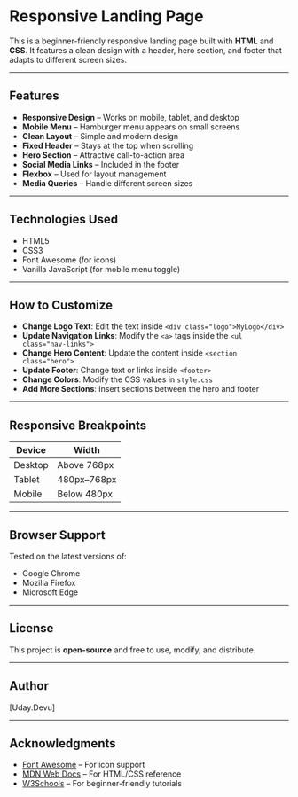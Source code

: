 # Responsive Landing Page 

This is a beginner-friendly responsive landing page built with **HTML** and **CSS**. It features a clean design with a header, hero section, and footer that adapts to different screen sizes.

---

##  Features

-  **Responsive Design** – Works on mobile, tablet, and desktop
-  **Mobile Menu** – Hamburger menu appears on small screens
-  **Clean Layout** – Simple and modern design
-  **Fixed Header** – Stays at the top when scrolling
-  **Hero Section** – Attractive call-to-action area
-  **Social Media Links** – Included in the footer
-  **Flexbox** – Used for layout management
-  **Media Queries** – Handle different screen sizes

---

##  Technologies Used

- HTML5  
- CSS3  
- Font Awesome (for icons)  
- Vanilla JavaScript (for mobile menu toggle)

---


##  How to Customize

-  **Change Logo Text**: Edit the text inside `<div class="logo">MyLogo</div>`
-  **Update Navigation Links**: Modify the `<a>` tags inside the `<ul class="nav-links">`
-  **Change Hero Content**: Update the content inside `<section class="hero">`
-  **Update Footer**: Change text or links inside `<footer>`
-  **Change Colors**: Modify the CSS values in `style.css`
-  **Add More Sections**: Insert sections between the hero and footer

---

##  Responsive Breakpoints

| Device   | Width         |
|----------|----------------|
| Desktop  | Above 768px    |
| Tablet   | 480px–768px    |
| Mobile   | Below 480px    |

---

##  Browser Support

Tested on the latest versions of:

- Google Chrome  
- Mozilla Firefox  
- Microsoft Edge  

---

##  License

This project is **open-source** and free to use, modify, and distribute.

---

##  Author

[Uday.Devu]

---

##  Acknowledgments

- [Font Awesome](https://fontawesome.com) – For icon support  
- [MDN Web Docs](https://developer.mozilla.org) – For HTML/CSS reference  
- [W3Schools](https://w3schools.com) – For beginner-friendly tutorials  


